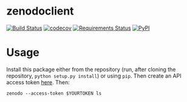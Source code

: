 # zenodoclient

[![Build Status](https://travis-ci.org/cldf/zenodoclient.svg?branch=master)](https://travis-ci.org/cldf/zenodoclient)
[![codecov](https://codecov.io/gh/cldf/zenodoclient/branch/master/graph/badge.svg)](https://codecov.io/gh/cldf/zenodoclient)
[![Requirements Status](https://requires.io/github/cldf/zenodoclient/requirements.svg?branch=master)](https://requires.io/github/cldf/zenodoclient/requirements/?branch=master)
[![PyPI](https://img.shields.io/pypi/v/zenodoclient.svg)](https://pypi.org/project/zenodoclient)

# Usage

Install this package either from the repository (run, after cloning the repository, `python setup.py install`) or using `pip`. Then create an API access token [here](https://zenodo.org/account/settings/applications/tokens/new/). Then:
```
zenodo --access-token $YOURTOKEN ls
```
